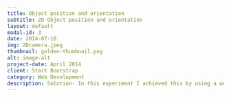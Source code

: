 ```yaml
---
title: Object position and orientation
subtitle: 2D Object position and orientation
layout: default
modal-id: 3
date: 2014-07-16
img: 2Dcamera.jpeg
thumbnail: golden-thumbnail.png
alt: image-alt
project-date: April 2014
client: Start Bootstrap
category: Web Development
description: Solution- In this experiment I achieved this by using a webcam and LabVIEW software. The object can be located with the help of three co-ordinates i.e. by measuring distance in X, Y and Z direction. In our case I assumed the camera to be at the fixed distance from the object plane which means my distance in Z direction of rotation i.e. along Z direction.
---
```

